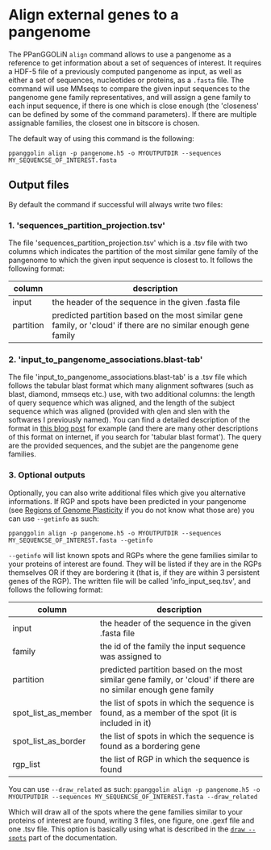 # Align external genes to a pangenome


The PPanGGOLiN `align` command allows to use a pangenome as a reference to get information about a set of sequences of interest. It requires a HDF-5 file of a previously computed pangenome as input, as well as either a set of sequences, nucleotides or proteins, as a `.fasta` file.
The command will use MMseqs to compare the given input sequences to the pangenome gene family representatives, and will assign a gene family to each input sequence, if there is one which is close enough (the 'closeness' can be defined by some of the command parameters). If there are multiple assignable families, the closest one in bitscore is chosen.

The default way of using this command is the following:

`ppanggolin align -p pangenome.h5 -o MYOUTPUTDIR --sequences MY_SEQUENCSE_OF_INTEREST.fasta`


## Output files
By default the command if successful will always write two files:

### 1. 'sequences_partition_projection.tsv'

The file 'sequences_partition_projection.tsv' which is a .tsv file with two columns which indicates the partition of the most similar gene family of the pangenome to which the given input sequence is closest to. It follows the following format:

| column | description |    
|--------|-------------|
| input | the header of the sequence in the given .fasta file|
|partition| predicted partition based on the most similar gene family, or 'cloud' if there are no similar enough gene family|


### 2. 'input_to_pangenome_associations.blast-tab'

The file 'input_to_pangenome_associations.blast-tab' is a .tsv file which follows the tabular blast format which many alignment softwares (such as blast, diamond, mmseqs etc.) use, with two additional columns: the length of query sequence which was aligned, and the length of the subject sequence which was aligned (provided with qlen and slen with the softwares I previously named). You can find a detailed description of the format in [this blog post](https://www.metagenomics.wiki/tools/blast/blastn-output-format-6) for example (and there are many other descriptions of this format on internet, if you search for 'tabular blast format'). The query are the provided sequences, and the subjet are the pangenome gene families.


### 3. Optional outputs 

Optionally, you can also write additional files which give you alternative informations. If RGP and spots have been predicted in your pangenome (see [Regions of Genome Plasticity](RGP/rgpAnalyses.md) if you do not know what those are) 
you can use `--getinfo` as such:

`ppanggolin align -p pangenome.h5 -o MYOUTPUTDIR --sequences MY_SEQUENCSE_OF_INTEREST.fasta --getinfo`

`--getinfo` will list known spots and RGPs where the gene families similar to your proteins of interest are found. They will be listed if they are in the RGPs themselves OR if they are bordering it (that is, if they are within 3 persistent genes of the RGP).
The written file will be called 'info_input_seq.tsv', and follows the following format:

| column | description |
|--------|-------------|
| input | the header of the sequence in the given .fasta file|
|family| the id of the family the input sequence was assigned to|
|partition| predicted partition based on the most similar gene family, or 'cloud' if there are no similar enough gene family|
|spot_list_as_member| the list of spots in which the sequence is found, as a member of the spot (it is included in it)|
|spot_list_as_border| the list of spots in which the sequence is found as a bordering gene|
|rgp_list| the list of RGP in which the sequence is found|

You can use `--draw_related` as such:
`ppanggolin align -p pangenome.h5 -o MYOUTPUTDIR --sequences MY_SEQUENCSE_OF_INTEREST.fasta --draw_related`

Which will draw all of the spots where the gene families similar to your proteins of interest are found, writing 3 files, one figure, one .gexf file and one .tsv file. This option is basically using what is described in the [`draw --spots`](RGP/rgpOutputs.md#draw-spots) part of the documentation.
